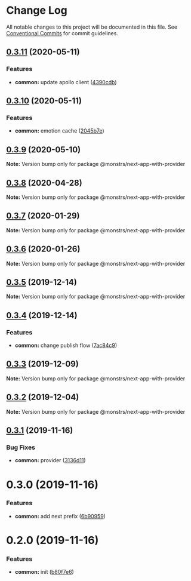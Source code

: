 # Change Log

All notable changes to this project will be documented in this file.
See [Conventional Commits](https://conventionalcommits.org) for commit guidelines.

## [0.3.11](https://github.com/monstrs-lab/nextjs-modules/compare/@monstrs/next-app-with-provider@0.3.10...@monstrs/next-app-with-provider@0.3.11) (2020-05-11)

### Features

- **common:** update apollo client ([4390cdb](https://github.com/monstrs-lab/nextjs-modules/commit/4390cdba52a5d34da3e731318848d1f1b9ac1d3f))

## [0.3.10](https://github.com/monstrs-lab/nextjs-modules/compare/@monstrs/next-app-with-provider@0.3.9...@monstrs/next-app-with-provider@0.3.10) (2020-05-11)

### Features

- **common:** emotion cache ([2045b7e](https://github.com/monstrs-lab/nextjs-modules/commit/2045b7e394dbcdc00d515186dc101f100cbb46f1))

## [0.3.9](https://github.com/monstrs-lab/nextjs-modules/compare/@monstrs/next-app-with-provider@0.3.8...@monstrs/next-app-with-provider@0.3.9) (2020-05-10)

**Note:** Version bump only for package @monstrs/next-app-with-provider

## [0.3.8](https://github.com/monstrs-lab/nextjs-modules/compare/@monstrs/next-app-with-provider@0.3.7...@monstrs/next-app-with-provider@0.3.8) (2020-04-28)

**Note:** Version bump only for package @monstrs/next-app-with-provider

## [0.3.7](https://github.com/monstrs-lab/nextjs-modules/compare/@monstrs/next-app-with-provider@0.3.6...@monstrs/next-app-with-provider@0.3.7) (2020-01-29)

**Note:** Version bump only for package @monstrs/next-app-with-provider

## [0.3.6](https://github.com/monstrs-lab/nextjs-modules/compare/@monstrs/next-app-with-provider@0.3.5...@monstrs/next-app-with-provider@0.3.6) (2020-01-26)

**Note:** Version bump only for package @monstrs/next-app-with-provider

## [0.3.5](https://github.com/monstrs-lab/nextjs-modules/compare/@monstrs/next-app-with-provider@0.3.4...@monstrs/next-app-with-provider@0.3.5) (2019-12-14)

**Note:** Version bump only for package @monstrs/next-app-with-provider

## [0.3.4](https://github.com/monstrs-lab/nextjs-modules/compare/@monstrs/next-app-with-provider@0.3.3...@monstrs/next-app-with-provider@0.3.4) (2019-12-14)

### Features

- **common:** change publish flow ([7ac84c9](https://github.com/monstrs-lab/nextjs-modules/commit/7ac84c94b89cd2ab5cf62c398c45d447567dd682))

## [0.3.3](https://github.com/monstrs-lab/nextjs-modules/compare/@monstrs/next-app-with-provider@0.3.2...@monstrs/next-app-with-provider@0.3.3) (2019-12-09)

**Note:** Version bump only for package @monstrs/next-app-with-provider

## [0.3.2](https://github.com/monstrs-lab/nextjs-modules/compare/@monstrs/next-app-with-provider@0.3.1...@monstrs/next-app-with-provider@0.3.2) (2019-12-04)

**Note:** Version bump only for package @monstrs/next-app-with-provider

## [0.3.1](https://github.com/monstrs-lab/nextjs-modules/compare/@monstrs/next-app-with-provider@0.3.0...@monstrs/next-app-with-provider@0.3.1) (2019-11-16)

### Bug Fixes

- **common:** provider ([3136d11](https://github.com/monstrs-lab/nextjs-modules/commit/3136d11bbe35c96060a8725550a09b675d497013))

# 0.3.0 (2019-11-16)

### Features

- **common:** add next prefix ([6b90959](https://github.com/monstrs-lab/nextjs-modules/commit/6b90959f86b8f0fb7bf1e64bd1ccf00b6d664188))

# 0.2.0 (2019-11-16)

### Features

- **common:** init ([b80f7e6](https://github.com/monstrs-lab/nextjs-modules/commit/b80f7e6c4c3e1853c835070ea30980096986a616))
